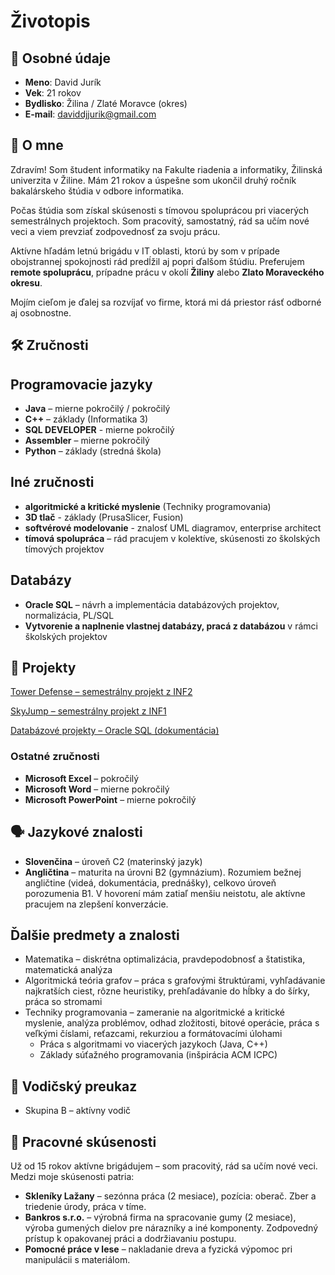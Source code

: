#  Životopis

## 📄 Osobné údaje

- **Meno**: David Jurík
- **Vek**: 21 rokov
- **Bydlisko**: Žilina / Zlaté Moravce (okres)
- **E-mail**: daviddjjurik@gmail.com

## 👤 O mne

Zdravím! Som študent informatiky na Fakulte riadenia a informatiky, Žilinská univerzita v Žiline. Mám 21 rokov a úspešne som ukončil druhý ročník bakalárskeho štúdia v odbore informatika.

Počas štúdia som získal skúsenosti s tímovou spoluprácou pri viacerých semestrálnych projektoch. Som pracovitý, samostatný, rád sa učím nové veci a viem prevziať zodpovednosť za svoju prácu. 

Aktívne hľadám letnú brigádu v IT oblasti, ktorú by som v prípade obojstrannej spokojnosti rád predĺžil aj popri ďalšom štúdiu. Preferujem **remote spoluprácu**, prípadne prácu v okolí **Žiliny** alebo **Zlato Moraveckého okresu**.

Mojím cieľom je ďalej sa rozvíjať vo firme, ktorá mi dá priestor rásť odborné aj osobnostne.

## 🛠️ Zručnosti

## Programovacie jazyky

- **Java** – mierne pokročilý / pokročilý 
- **C++** – základy (Informatika 3)
- **SQL DEVELOPER** - mierne pokročilý
- **Assembler** – mierne pokročilý
- **Python** – základy (stredná škola)

## Iné zručnosti
- **algoritmické a kritické myslenie** (Techniky programovania)
- **3D tlač** - základy (PrusaSlicer, Fusion)
- **softvérové modelovanie** - znalosť UML diagramov, enterprise architect
- **tímová spolupráca** – rád pracujem v kolektíve, skúsenosti zo školských tímových projektov

## Databázy
- **Oracle SQL** – návrh a implementácia databázových projektov, normalizácia, PL/SQL
- **Vytvorenie a naplnenie vlastnej databázy, pracá z databázou** v rámci školských projektov

## 🧾 Projekty 
 [Tower Defense – semestrálny projekt z INF2](semestralky/inf2_tower_defence/README.md)
 
 [SkyJump – semestrálny projekt z INF1](semestralky/semestralky/inf1_skyjump) 
 
 [Databázové projekty – Oracle SQL (dokumentácia)](semestralky/databazy/README.md)

 ### Ostatné zručnosti
- **Microsoft Excel** – pokročilý
- **Microsoft Word** – mierne pokročilý
- **Microsoft PowerPoint** – mierne pokročilý

## 🗣️ Jazykové znalosti
- **Slovenčina** – úroveň C2 (materinský jazyk)
- **Angličtina** – maturita na úrovni B2 (gymnázium). Rozumiem bežnej angličtine (videá, dokumentácia, prednášky), celkovo úroveň porozumenia B1. V hovorení mám zatiaľ menšiu neistotu, ale aktívne pracujem na zlepšení konverzácie.

## Ďalšie predmety a znalosti
- Matematika – diskrétna optimalizácia, pravdepodobnosť a štatistika, matematická analýza
- Algoritmická teória grafov – práca s grafovými štruktúrami, vyhľadávanie najkratších ciest, rôzne heuristiky, prehľadávanie do hĺbky a do šírky, práca so stromami
- Techniky programovania – zameranie na algoritmické a kritické myslenie, analýza problémov, odhad zložitosti, bitové operácie, práca s veľkými číslami, reťazcami, rekurziou a formátovacími úlohami  
  - Práca s algoritmami vo viacerých jazykoch (Java, C++)  
  - Základy súťažného programovania (inšpirácia ACM ICPC)
 
## 🚗 Vodičský preukaz

- Skupina B – aktívny vodič

## 💼 Pracovné skúsenosti

Už od 15 rokov aktívne brigádujem – som pracovitý, rád sa učím nové veci. Medzi moje skúsenosti patria:

- **Skleníky Lažany** – sezónna práca (2 mesiace), pozícia: oberač. Zber a triedenie úrody, práca v tíme.
- **Bankros s.r.o.** – výrobná firma na spracovanie gumy (2 mesiace), výroba gumených dielov pre nárazníky a iné komponenty. Zodpovedný prístup k opakovanej práci a dodržiavaniu postupu.
- **Pomocné práce v lese** – nakladanie dreva a fyzická výpomoc pri manipulácii s materiálom.
